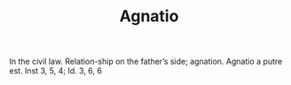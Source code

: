 ---
title: Agnatio
letter: A
permalink: "/definitions/bld-agnatio.html"
body: In the civil law. Relation-ship on the father’s side; agnation. Agnatio a putre
  est. Inst 3, 5, 4; Id. 3, 6, 6
published_at: '2018-07-07'
source: Black's Law Dictionary 2nd Ed (1910)
layout: post
---